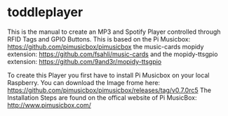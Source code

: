 # toddleplayer
This is the manual to create an MP3 and Spotify Player controlled through RFID Tags and GPIO Buttons. 
This is based on the Pi Musicbox: https://github.com/pimusicbox/pimusicbox
the music-cards mopidy extension: https://github.com/fsahli/music-cards
and the mopidy-ttsgpio extension: https://github.com/9and3r/mopidy-ttsgpio

To create this Player you first have to install Pi Musicbox on your local Raspberry. 
You can download the Image frome here: https://github.com/pimusicbox/pimusicbox/releases/tag/v0.7.0rc5
The Installation Steps are found on the offical website of Pi MusicBox: http://www.pimusicbox.com/
